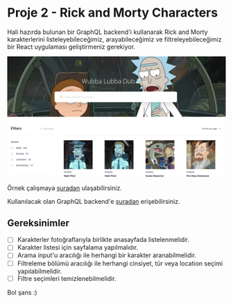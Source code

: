 # Proje 2 - Rick and Morty Characters

Hali hazırda bulunan bir GraphQL backend'i kullanarak Rick and Morty karakterlerini listeleyebileceğimiz, arayabileceğimiz ve filtreleyebileceğimiz bir React uygulaması geliştirmeniz gerekiyor.

![preview](./figures/preview.png)

Örnek çalışmaya [şuradan](https://rick-and-morty-chars.netlify.app/) ulaşabilirsiniz.

Kullanılacak olan GraphQL backend'e [şuradan](https://rickandmortyapi.com/graphql) erişebilirsiniz.

## Gereksinimler
- [ ] Karakterler fotoğraflarıyla birlikte anasayfada listelenmelidir.
- [ ] Karakter listesi için sayfalama yapılmalıdır.
- [ ] Arama input'u aracılığı ile herhangi bir karakter aranabilmelidir.
- [ ] Filtreleme bölümü aracılığı ile herhangi cinsiyet, tür  veya location seçimi yapılabilmelidir.
- [ ] Filtre seçimleri temizlenebilmelidir.

Bol şans :)
